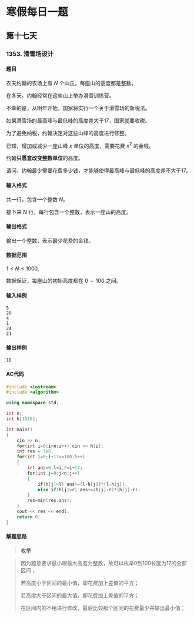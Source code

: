 # 寒假每日一题

## 第十七天

### 1353. 滑雪场设计

#### 题目

农夫约翰的农场上有 $N$ 个山丘，每座山的高度都是整数。

在冬天，约翰经常在这些山上举办滑雪训练营。

不幸的是，从明年开始，国家将实行一个关于滑雪场的新税法。

如果滑雪场的最高峰与最低峰的高度差大于17，国家就要收税。

为了避免纳税，约翰决定对这些山峰的高度进行修整。

已知，增加或减少一座山峰 $x$ 单位的高度，需要花费 $x^2$ 的金钱。

约翰**只愿意改变整数单位**的高度。

请问，约翰最少需要花费多少钱，才能够使得最高峰与最低峰的高度差不大于17。

#### 输入格式

共一行，包含一个整数 $N$。

接下来 $N$ 行，每行包含一个整数，表示一座山的高度。

#### 输出格式

输出一个整数，表示最少花费的金钱。

#### 数据范围

$1≤N≤1000$,

数据保证，每座山的初始高度都在 $0∼100$ 之间。

#### 输入样例

```
5
20
4
1
24
21
```

#### 输出样例

```
18
```

#### AC代码

```c++
#include <iostream>
#include <algorithm>

using namespace std;

int n;
int h[1010];

int main()
{
    cin >> n;
    for(int i=0;i<n;i++) cin >> h[i];
    int res = 1e8;
    for(int i=0;i+17<=100;i++)
    {
        int ans=0,l=i,r=i+17;
        for(int j=0;j<n;j++)
        {
            if(h[j]<l) ans+=(l-h[j])*(l-h[j]);
            else if(h[j]>r) ans+=(h[j]-r)*(h[j]-r);
        }
        res=min(res,ans);
    }
    cout << res << endl;
    return 0;
}
```

#### 解题思路

> **枚举**

>因为题意要求最小跟最大高度为整数，故可以枚举0到100长度为17的全部区间；
>
>若高度小于区间的最小值，即花费加上差值的平方；
>
>若高度大于区间的最大值，即花费加上差值的平方；
>
>在区间内的不用进行修改，最后比较那个区间的花费最少并输出最小值；

